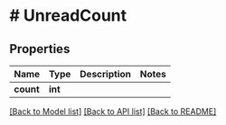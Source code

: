 # # UnreadCount

## Properties

Name | Type | Description | Notes
------------ | ------------- | ------------- | -------------
**count** | **int** |  | 

[[Back to Model list]](../../README.md#documentation-for-models) [[Back to API list]](../../README.md#documentation-for-api-endpoints) [[Back to README]](../../README.md)



